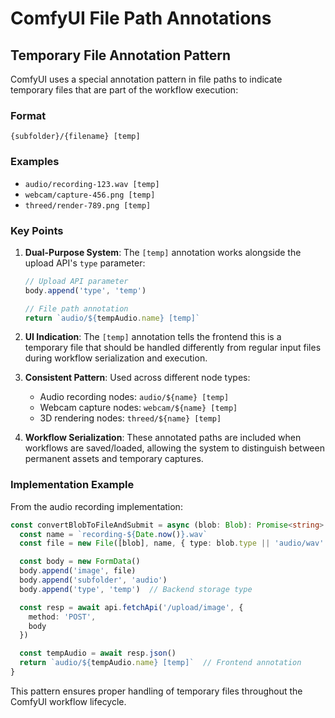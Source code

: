 # ComfyUI File Path Annotations

## Temporary File Annotation Pattern

ComfyUI uses a special annotation pattern in file paths to indicate temporary files that are part of the workflow execution:

### Format
```
{subfolder}/{filename} [temp]
```

### Examples
- `audio/recording-123.wav [temp]`
- `webcam/capture-456.png [temp]`
- `threed/render-789.png [temp]`

### Key Points

1. **Dual-Purpose System**: The `[temp]` annotation works alongside the upload API's `type` parameter:
   ```typescript
   // Upload API parameter
   body.append('type', 'temp')
   
   // File path annotation  
   return `audio/${tempAudio.name} [temp]`
   ```

2. **UI Indication**: The `[temp]` annotation tells the frontend this is a temporary file that should be handled differently from regular input files during workflow serialization and execution.

3. **Consistent Pattern**: Used across different node types:
   - Audio recording nodes: `audio/${name} [temp]`
   - Webcam capture nodes: `webcam/${name} [temp]`
   - 3D rendering nodes: `threed/${name} [temp]`

4. **Workflow Serialization**: These annotated paths are included when workflows are saved/loaded, allowing the system to distinguish between permanent assets and temporary captures.

### Implementation Example

From the audio recording implementation:
```typescript
const convertBlobToFileAndSubmit = async (blob: Blob): Promise<string> => {
  const name = `recording-${Date.now()}.wav`
  const file = new File([blob], name, { type: blob.type || 'audio/wav' })

  const body = new FormData()
  body.append('image', file)
  body.append('subfolder', 'audio')
  body.append('type', 'temp')  // Backend storage type

  const resp = await api.fetchApi('/upload/image', {
    method: 'POST',
    body
  })

  const tempAudio = await resp.json()
  return `audio/${tempAudio.name} [temp]`  // Frontend annotation
}
```

This pattern ensures proper handling of temporary files throughout the ComfyUI workflow lifecycle.